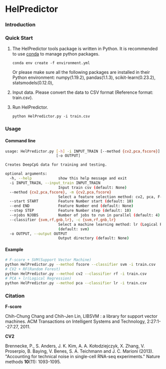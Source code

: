 # HelPredictor

### Introduction



### Quick Start

1. The HelPredictor tools package is written in Python. It is recommended to use [conda](https://www.anaconda.com/download/) to manage python packages.

   ```
   conda env create -f environment.yml
   ```

   Or please make sure all the following packages are installed in their Python environment: numpy(1.19.2), pandas(1.1.3), scikit-learn(0.23.2), statsmodels(0.12.0), 

2. Input data. Please convert the data to CSV format (Reference format: train.csv).

3. Run HelPredictor.

   ```
   python HelPredictor.py -i train.csv
   ```



### Usage

#### Command line

```bash
usage: HelPredictor.py [-h] -i INPUT_TRAIN [--method {cv2,pca,fscore}] [--start START] [--end END] [--step STEP] [--njobs NJOBS] [--classifier {svm,rf,gnb,lr}]
                       [-o OUTPUT]

Creates DeepCpG data for training and testing.

optional arguments:
  -h, --help            show this help message and exit
  -i INPUT_TRAIN, --input_train INPUT_TRAIN
                        Input train csv (default: None)
  --method {cv2,pca,fscore}, -m {cv2,pca,fscore}
                        Select a feature selection method: cv2, pca, F-score (default: fscore)
  --start START         Feature Number start (default: 10)
  --end END             Feature Number end (default: None)
  --step STEP           Feature Number step (default: 10)
  --njobs NJOBS         Number of jobs to run in parallel (default: 4)
  --classifier {svm,rf,gnb,lr}, -c {svm,rf,gnb,lr}
                        Select a machine learning method: lr (Logical Regression), svm (Support Vector Machine), rf (Random Forest), gnb (Gaussian Naive Bayes)
                        (default: svm)
  -o OUTPUT, --output OUTPUT
                        Output directory (default: None)

```

#### Example

```bash
# F-score + SVM(Support Vector Machine)
python HelPredictor.py --method fscore --classifier svm -i train.csv
# CV2 + RF(Random Forest)
python HelPredictor.py --method cv2 --classifier rf -i train.csv
# PCA + lr(Logical Regression)
python HelPredictor.py --method pca --classifier lr -i train.csv
```



### Citation



**F-score**

Chih-Chung Chang and Chih-Jen Lin, LIBSVM : a library for support vector machines. ACM Transactions on Intelligent Systems and Technology, 2:27:1--27:27, 2011. 

**CV2**

Brennecke, P., S. Anders, J. K. Kim, A. A. Kołodziejczyk, X. Zhang, V. Proserpio, B. Baying, V. Benes, S. A. Teichmann and J. C. Marioni (2013). "Accounting for technical noise in single-cell RNA-seq experiments." Nature methods **10**(11): 1093-1095.

